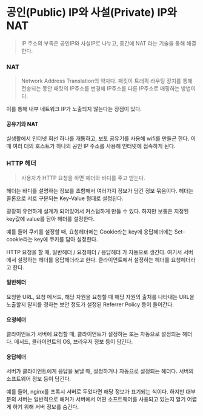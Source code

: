 # 공인(Public) IP와 사설(Private) IP와 NAT

> IP 주소의 부족은 공인IP와 사설IP로 나누고, 중간에 NAT 라는 기술을 통해 해결한다.

### NAT

> Network Address Translation의 약자다. 패킷이 트래픽 라우팅 장치를 통해 전송되는 동안 패킷의 IP주소를 변경해 IP주소를 다른 IP주소로 매핑하는 방법이다.

이를 통해 내부 네트워크 IP가 노출되지 않는다는 장점이 있다.

#### 공유기와 NAT

실생활에서 인터넷 회선 하나를 개통하고, 보토 공유기를 사용해 wifi를 만들곤 한다.
이때 여러 대의 호스트가 하나의 공인 IP 주소를 사용해 인터넷에 접속하게 된다.

### HTTP 헤더

> 사용자가 HTTP 요청을 하면 헤더와 바디를 주고 받는다.

헤더는 바디를 설명하는 정보를 초함해서 여러가지 정보가 담긴 정보 묶음이다.
헤더는 콜론으로 서로 구분되는 Key-Value 형태로 설정된다.

굉장히 유연하게 설계가 되어있어서 커스텀하게 만들 수 있다.
하지만 보통은 지정된 key값에 value를 담아 헤더를 설정한다.

예를 들어 쿠키를 설정할 때, 요청헤더에는 Cookie라는 key에 응답헤더에는 Set-cookie라는 key에 쿠키를 담아 설정한다.

HTTP 요청을 할 때, 일반헤더 / 요청헤더 / 응답헤더 가 자동으로 생긴다.
여기서 서버에서 설정하는 헤더를 응답헤더라고 한다.
클라이언트에서 설정하는 헤더를 요청헤더라고 한다.

#### 일반헤더

요청한 URL, 요청 메서드, 해당 자원을 요청할 때 해당 자원의 출처를 나타내는 URL을 노출할지 말지를 정하는 보안 정도가 설정된 Referrer Policy 등이 들어간다.

#### 요청헤더

클라이언트가 서버에 요청할 때, 클라이언트가 설정하는 또는 자동으로 설정되는 헤더다.
메서드, 클라이언트의 OS, 브라우저 정보 등이 담긴다.

#### 응답헤더

서버가 클라이언트에게 응답을 보낼 때, 설정하거나 자동으로 설정되는 헤더다.
서버의 소프트웨어 정보 등이 담긴다.

예를 들어, nginx를 프록시 서버로 두었다면 해당 정보가 표기되는 식이다.
하지만 대부분의 서버는 일반적으로 해커가 서버에서 어떤 소프트웨어를 사용되고 있는지 알기 어렵게 하기 위해 서버 정보를 숨긴다.
